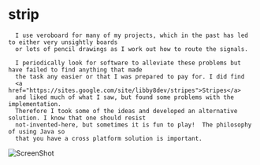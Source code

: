 # strip

      I use veroboard for many of my projects, which in the past has led to either very unsightly boards
      or lots of pencil drawings as I work out how to route the signals.
    
      I periodically look for software to alleviate these problems but have failed to find anything that made 
      the task any easier or that I was prepared to pay for. I did find 
      <a href="https://sites.google.com/site/libby8dev/stripes">Stripes</a>
      and liked much of what I saw, but found some problems with the implementation.
      Therefore I took some of the ideas and developed an alternative solution. I know that one should resist 
      not-invented-here, but sometimes it is fun to play!  The philosophy of using Java so 
      that you have a cross platform solution is important. 




![ScreenShot](https://raw.github.com/beckg/resources/master/emptyStrip.gif)
